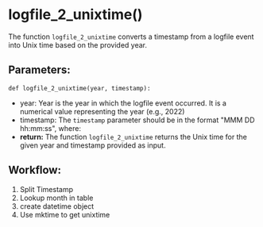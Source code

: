 # logfile_2_unixtime()
The function `logfile_2_unixtime` converts a timestamp from a logfile event into Unix time based on
    the provided year.
## Parameters:
    def logfile_2_unixtime(year, timestamp):
- year: Year is the year in which the logfile event occurred. It is a numerical value
    representing the year (e.g., 2022)
- timestamp: The `timestamp` parameter should be in the format "MMM DD hh:mm:ss", where:
- **return:** The function `logfile_2_unixtime` returns the Unix time for the given year and timestamp
    provided as input.

## Workflow:
1. Split Timestamp
2. Lookup month in table
3. create datetime object
4. Use mktime to get unixtime